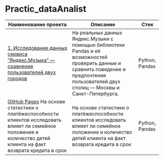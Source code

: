 # Practic_dataAnalist
| Наименование проекта  | Описание |  Стек  |
| --- | --- | --- |
|  [1. Исследование данных сервиса “Яндекс.Музыка” — сравнение пользователей двух городов](https://github.com/kulmp/Practic_dataAnalist/blob/main/Music_of_big_city/music_of_big_city.ipynb) | На реальных данных Яндекс.Музыки c помощью библиотеки Pandas и её возможностей проверить данные и сравнить поведение и предпочтения пользователей двух столиц — Москвы и Санкт-Петербурга. | Python, Pandas |
| [GitHub Pages](https://github.com/kulmp/Practic_dataAnalist/blob/main/Research_of_reliable_borrowers/Research_of_reliable_borrowers.ipynb) На основе статистики о платёжеспособности клиентов исследовать влияет ли семейное положение и количество детей клиента на факт возврата кредита в срок | На основе статистики о платёжеспособности клиентов исследовать влияет ли семейное положение и количество детей клиента на факт возврата кредита в срок | Python, Pandas |
